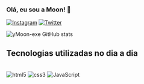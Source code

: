 ### Olá, eu sou a Moon! 💜

[![Instagram](https://img.shields.io/badge/Instagram-E4405F?style=for-the-badge&logo=instagram&logoColor=white)](https://www.instagram.com/yym0on/)
[![Twitter](https://img.shields.io/badge/Twitter-1DA1F2?style=for-the-badge&logo=twitter&logoColor=white)](https://twitter.com/yymo0n)

![yMoon-exe GitHub stats](https://github-readme-stats.vercel.app/api?username=yMoon-exe&show_icons=true&theme=dracula)

## Tecnologias utilizadas no dia a dia

<div style="display: inline_block"><br>
    <img align="center" alt="html5" src="https://img.shields.io/badge/HTML5-E34F26?style=for-the-badge&logo=html5&logoColor=white">
    <img align="center" alt="css3" src="https://img.shields.io/badge/CSS3-1572B6?style=for-the-badge&logo=css3&logoColor=white">
     <img align="center" alt="JavaScript" src="https://img.shields.io/badge/JavaScript-F7DF1E?style=for-the-badge&logo=javascript&logoColor=black">
</div>
